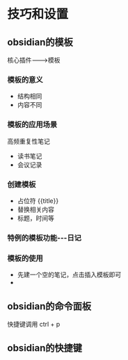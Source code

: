 # 技巧和设置

## obsidian的模板

核心插件--->模板

### 模板的意义

* 结构相同
* 内容不同

### 模板的应用场景

高频重复性笔记

* 读书笔记
* 会议记录

### 创建模板

* 占位符  {{title}}
* 替换相关内容
* 标题，时间等

### 特例的模板功能---日记



### 模板的使用

* 先建一个空的笔记，点击插入模板即可
* 

## obsidian的命令面板

快捷键调用 ctrl + p



## obsidian的快捷键

